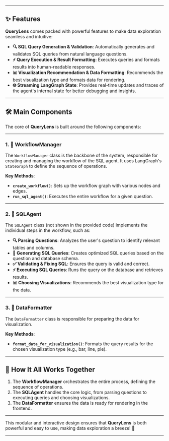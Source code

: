 
---

## ✨ Features

**QueryLens** comes packed with powerful features to make data exploration seamless and intuitive:

- **🔍 SQL Query Generation & Validation**: Automatically generates and validates SQL queries from natural language questions.
- **⚡ Query Execution & Result Formatting**: Executes queries and formats results into human-readable responses.
- **📊 Visualization Recommendation & Data Formatting**: Recommends the best visualization type and formats data for rendering.
- **🌐 Streaming LangGraph State**: Provides real-time updates and traces of the agent's internal state for better debugging and insights.

---

## 🛠️ Main Components

The core of **QueryLens** is built around the following components:

---

### 1. **📂 WorkflowManager**

The `WorkflowManager` class is the backbone of the system, responsible for creating and managing the workflow of the SQL agent. It uses LangGraph's `StateGraph` to define the sequence of operations.

**Key Methods**:
- **`create_workflow()`**: Sets up the workflow graph with various nodes and edges.
- **`run_sql_agent()`**: Executes the entire workflow for a given question.

---

### 2. **🤖 SQLAgent**

The `SQLAgent` class (not shown in the provided code) implements the individual steps in the workflow, such as:

- **🔍 Parsing Questions**: Analyzes the user's question to identify relevant tables and columns.
- **📝 Generating SQL Queries**: Creates optimized SQL queries based on the question and database schema.
- **✅ Validating & Fixing SQL**: Ensures the query is valid and correct.
- **⚡ Executing SQL Queries**: Runs the query on the database and retrieves results.
- **📊 Choosing Visualizations**: Recommends the best visualization type for the data.

---

### 3. **📄 DataFormatter**

The `DataFormatter` class is responsible for preparing the data for visualization.

**Key Methods**:
- **`format_data_for_visualization()`**: Formats the query results for the chosen visualization type (e.g., bar, line, pie).

---

## 🚀 How It All Works Together

1. The **WorkflowManager** orchestrates the entire process, defining the sequence of operations.
2. The **SQLAgent** handles the core logic, from parsing questions to executing queries and choosing visualizations.
3. The **DataFormatter** ensures the data is ready for rendering in the frontend.

---

This modular and interactive design ensures that **QueryLens** is both powerful and easy to use, making data exploration a breeze! 🚀

---
